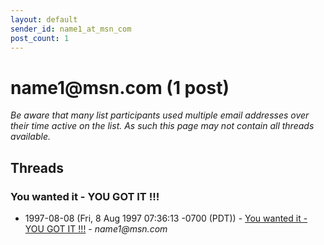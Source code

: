 ```yaml
---
layout: default
sender_id: name1_at_msn_com
post_count: 1
---
```


# name1<span>@</span>msn.com (1 post)

_Be aware that many list participants used multiple email addresses over their time active on the list. As such this page may not contain all threads available._

## Threads

### You wanted it - YOU GOT IT !!!
+ 1997-08-08 (Fri, 8 Aug 1997 07:36:13 -0700 (PDT)) - [You wanted it - YOU GOT IT !!!](/archive/1997/08/294af65ad3e029825748b0c8b1e9b4dfdd0f0390792f0d2f3c6dd109a61d194d) - _name1@msn.com_

